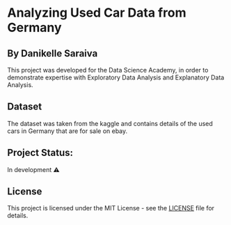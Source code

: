 # Analyzing Used Car Data from Germany

## By Danikelle Saraiva

This project was developed for the Data Science Academy, in order to demonstrate expertise with Exploratory Data Analysis and Explanatory Data Analysis.

## Dataset

The dataset was taken from the kaggle and contains details of the used cars in Germany that are for sale on ebay.

## Project Status: 

In development :warning:


## License
This project is licensed under the MIT License - see the [LICENSE](https://github.com/dnksaraiva/used-cars-data-analysis/blob/main/LICENSE) file for details.
